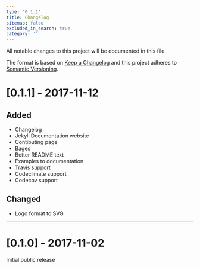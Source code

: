 ```yaml
---
type: '0.1.1'
title: Changelog
sitemap: false
excluded_in_search: true
category: ''
---
```

All notable changes to this project will be documented in this file.

The format is based on [Keep a Changelog](http://keepachangelog.com/en/1.0.0/)
and this project adheres to [Semantic Versioning](http://semver.org/spec/v2.0.0.html).

# [0.1.1] - 2017-11-12
## Added
  - Changelog
  - Jekyll Documentation website
  - Contibuting page
  - Bages
  - Better README text
  - Examples to documentation
  - Travis support
  - Codeclimate support
  - Codecov support

## Changed
  - Logo format to SVG

---

# [0.1.0] - 2017-11-02
Initial public release

